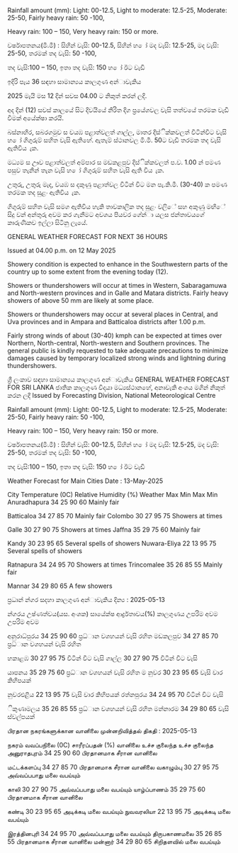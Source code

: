 Rainfall amount (mm): Light: 00-12.5, Light to moderate: 12.5-25, Moderate: 25-50, Fairly heavy rain: 50 -100,

Heavy rain: 100 – 150, Very heavy rain: 150 or more.

වර්ෂාපතනය(මි.මී) : සිහින් වැසි: 00-12.5, සිහින් හ ෝ මද වැසි: 12.5-25, මද වැසි: 25-50, තරමක් තද වැසි: 50 -100,

තද වැසි:100 – 150, ඉතා තද වැසි: 150 හ ෝ ඊට වැඩි

ඉදිරි පැය 36 සඳහා සාමාන්‍යය කාලගුණ අන්‍ාවැකිය

2025 මැයි මස 12 දින්‍ සවස 04.00 ට නිකුත් කරන්‍ ලදි.

අද දින්‍ (12) සවස් කාලයේ සිට දිවයියේ නිරිත දිග ප්‍රයේශවල වැසි තත්වයේ තරමක වැඩි වීමක් අයේක්ෂා කරයි.

බස්නාහිර, සබරගමුව ස වයඹ පළාත්වලත් ගාල්ල, මාතර දිස්ික්කවලත් විටින්විට වැසි හ ෝ ගිගුරුම් සහිත වැසි ඇතිහේ. ඇතැම් ස්ථානවල මි.මී. 50ට වැඩි තරමක තද වැසි ඇතිවිය ැක.

මධ්‍යම ස ඌව පළාත්වලත් අම්පාර ස මඩකළපුව දිස්ික්කවලත් ප.ව. 1.00 න් පමණ පසුව තැනින් තැන වැසි හ ෝ ගිගුරුම් සහිත වැසි ඇති විය ැක.

උතුරු, උතුරු මැද, වයඹ ස දකුණු පළාත්වල විටින් විට මන පැ.කි.මී. (30-40) ක පමණ තරමක තද සුළං ඇතිවිය ැක.

ගිගුරුම් සහිත වැසි සමග ඇතිවිය හැකි තාවකාලික තද සුළං වලිේ සහ අකුණු මඟිේ සිදු වන්‍ අන්‍තුරු අවම කර ගැනීමට අවශය පියවර ගේන්‍ා යලස ජන්‍තාවයගේ කාරුණිකව ඉල්ලා සිටිනු ලැයේ.

GENERAL WEATHER FORECAST FOR NEXT 36 HOURS

Issued at 04.00 p.m. on 12 May 2025

Showery condition is expected to enhance in the Southwestern parts of the country up to some extent from the evening today (12).

Showers or thundershowers will occur at times in Western, Sabaragamuwa and North-western provinces and in Galle and Matara districts. Fairly heavy showers of above 50 mm are likely at some place.

Showers or thundershowers may occur at several places in Central, and Uva provinces and in Ampara and Batticaloa districts after 1.00 p.m.

Fairly strong winds of about (30-40) kmph can be expected at times over Northern, North-central, North-western and Southern provinces. The general public is kindly requested to take adequate precautions to minimize damages caused by temporary localized strong winds and lightning during thundershowers.

ශ්‍රී ලංකාව සඳහා සාමාන්‍යය කාලගුණ අන්‍ාවැකිය GENERAL WEATHER FORECAST FOR SRI LANKA ජාතික කාලගුණ විදයා මධ්‍යස්ථානහේ, අනාවැකි අංශය මගින් නිකුත් කරන ලදි Issued by Forecasting Division, National Meteorological Centre

Rainfall amount (mm): Light: 00-12.5, Light to moderate: 12.5-25, Moderate: 25-50, Fairly heavy rain: 50 -100,

Heavy rain: 100 – 150, Very heavy rain: 150 or more.

වර්ෂාපතනය(මි.මී) : සිහින් වැසි: 00-12.5, සිහින් හ ෝ මද වැසි: 12.5-25, මද වැසි: 25-50, තරමක් තද වැසි: 50 -100,

තද වැසි:100 – 150, ඉතා තද වැසි: 150 හ ෝ ඊට වැඩි

Weather Forecast for Main Cities Date : 13-May-2025

City Temperature (0C) Relative Humidity (%) Weather Max Min Max Min Anuradhapura 34 25 90 60 Mainly fair

Batticaloa 34 27 85 70 Mainly fair Colombo 30 27 95 75 Showers at times

Galle 30 27 90 75 Showers at times Jaffna 35 29 75 60 Mainly fair

Kandy 30 23 95 65 Several spells of showers Nuwara-Eliya 22 13 95 75 Several spells of showers

Ratnapura 34 24 95 70 Showers at times Trincomalee 35 26 85 55 Mainly fair

Mannar 34 29 80 65 A few showers

ප්‍රධාන්‍ න්‍ගර සදහා කාලගුණ අන්‍ාවැකිය දින්‍ය : 2025-05-13

න්‍ගරය උෂ්ණත්වය(යස. අංශක) සායේක්ෂ ආර්ද්‍රතාවය(%) කාලගුණය උපරිම අවම උපරිම අවම

අනුරාධ්‍පුරය 34 25 90 60 ප්‍රධ්‍ාන වශහයන් වැසි රහිත මඩකලපුව 34 27 85 70 ප්‍රධ්‍ාන වශහයන් වැසි රහිත

හකාළඹ 30 27 95 75 විටින් විට වැසි ගාල්ල 30 27 90 75 විටින් විට වැසි

යාපනය 35 29 75 60 ප්‍රධ්‍ාන වශහයන් වැසි රහිත ම නුවර 30 23 95 65 වැසි වාර කිහිපයක්

නුවරඑළිය 22 13 95 75 වැසි වාර කිහිපයක් රත්නපුරය 34 24 95 70 විටින් විට වැසි

ිකුණාමලය 35 26 85 55 ප්‍රධ්‍ාන වශහයන් වැසි රහිත මන්නාරම 34 29 80 65 වැසි ස්වල්පයක්

பிரதான நகரங்களுக்கான வானிலை முன்னறிவித்தல் திகதி : 2025-05-13

நகரம் வவப்பநிலை (0C) சாரீரப்பதன் (%) வானிலை உச்ச குலைந்த உச்ச குலைந்த அனுராதபுரம் 34 25 90 60 பிரதானமாக சீரான வானிலை

மட்டக்களப்பு 34 27 85 70 பிரதானமாக சீரான வானிலை வகாழும்பு 30 27 95 75 அவ்வப்பபாது மலை வபய்யும்

காலி 30 27 90 75 அவ்வப்பபாது மலை வபய்யும் யாழ்ப்பாணம் 35 29 75 60 பிரதானமாக சீரான வானிலை

கண்டி 30 23 95 65 அடிக்கடி மலை வபய்யும் நுவவரலியா 22 13 95 75 அடிக்கடி மலை வபய்யும்

இரத்தினபுரி 34 24 95 70 அவ்வப்பபாது மலை வபய்யும் திருபகாணமலை 35 26 85 55 பிரதானமாக சீரான வானிலை மன்னார் 34 29 80 65 சிறிதளவில் மலை வபய்யும்